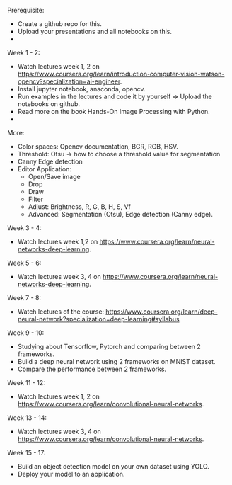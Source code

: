 Prerequisite: 
- Create a github repo for this. 
- Upload your presentations and all notebooks on this.
- 
Week 1 - 2:
- Watch lectures week 1, 2 on https://www.coursera.org/learn/introduction-computer-vision-watson-opencv?specialization=ai-engineer. 
- Install jupyter notebook, anaconda, opencv. 
- Run examples in the lectures and code it by yourself  => Upload the notebooks on github.
- Read more on the book Hands-On Image Processing with Python.
- 
More: 
- Color spaces: Opencv documentation, BGR, RGB, HSV.
- Threshold: Otsu -> how to choose a threshold value for segmentation
- Canny Edge detection
- Editor Application: 
  + Open/Save image 
  + Drop
  + Draw
  + Filter 
  + Adjust: Brightness, R, G, B, H, S, Vf
  + Advanced: Segmentation (Otsu), Edge detection (Canny edge).


Week 3 - 4: 
- Watch lectures week 1,2 on https://www.coursera.org/learn/neural-networks-deep-learning.


Week 5 - 6: 
- Watch lectures week 3, 4 on https://www.coursera.org/learn/neural-networks-deep-learning.


Week 7 - 8: 
- Watch lectures of the course: https://www.coursera.org/learn/deep-neural-network?specialization=deep-learning#syllabus


Week 9 - 10: 
- Studying about Tensorflow, Pytorch and comparing between 2 frameworks.
- Build a deep neural network using 2 frameworks on MNIST dataset. 
- Compare the performance between 2 frameworks.


Week 11 - 12: 
- Watch lectures week 1, 2 on https://www.coursera.org/learn/convolutional-neural-networks.


Week 13 - 14: 
- Watch lectures week 3, 4 on https://www.coursera.org/learn/convolutional-neural-networks.


Week 15 - 17:
- Build an object detection model on your own dataset using YOLO.
- Deploy your model to an application.